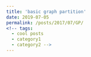 ```yaml
---
title: 'basic graph partition'
date: 2019-07-05
permalink: /posts/2017/07/GP/
<!-- tags:
  - cool posts
  - category1
  - category2 -->
---
```

